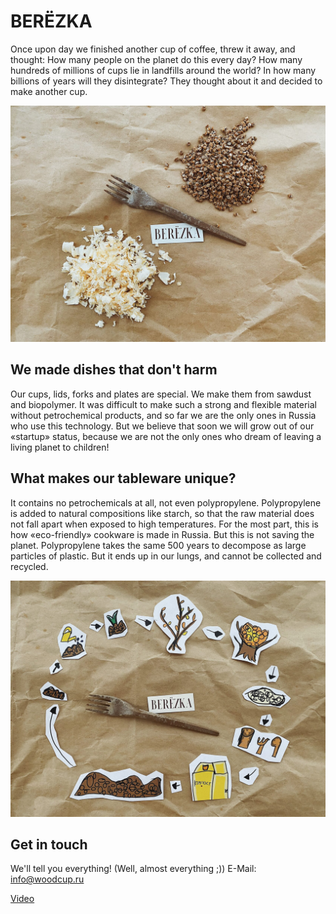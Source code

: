 # BERЁZKA
Once upon day we finished another cup of coffee, threw it away, and thought: How many people on the planet do this every day? How many hundreds of millions of cups lie in landfills around the world? In how many billions of years will they disintegrate? They thought about it and decided to make another cup.

[![](pic/bg.jpeg)](pic/bg.jpeg)

## We made dishes that don't harm
Our cups, lids, forks and plates are special. We make them from sawdust and biopolymer. It was difficult to make such a strong and flexible material without petrochemical products, and so far we are the only ones in Russia who use this technology. But we believe that soon we will grow out of our «startup» status, because we are not the only ones who dream of leaving a living planet to children!

## What makes our tableware unique?
It contains no petrochemicals at all, not even polypropylene. Polypropylene is added to natural compositions like starch, so that the raw material does not fall apart when exposed to high temperatures. For the most part, this is how «eco-friendly» cookware is made in Russia. But this is not saving the planet. Polypropylene takes the same 500 years to decompose as large particles of plastic. But it ends up in our lungs, and cannot be collected and recycled.

[![](pic/cycle.jpeg)](pic/cycle.jpeg)

## Get in touch
We'll tell you everything! (Well, almost everything ;))
E-Mail: [info@woodcup.ru]

[Video](https://youtu.be/wOpuOQyJIIU)

[info@woodcup.ru]: <mailto:semenov.int@gmail.com>
